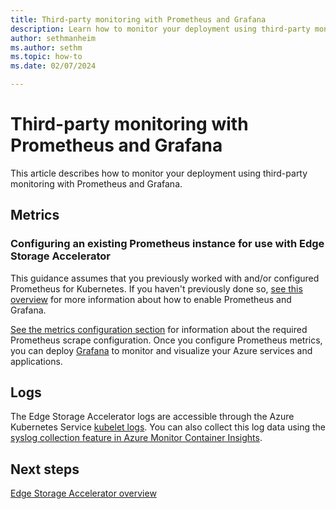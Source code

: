 ```yaml
---
title: Third-party monitoring with Prometheus and Grafana
description: Learn how to monitor your deployment using third-party monitoring with Prometheus and Grafana.
author: sethmanheim
ms.author: sethm
ms.topic: how-to
ms.date: 02/07/2024

---
```


# Third-party monitoring with Prometheus and Grafana

This article describes how to monitor your deployment using third-party monitoring with Prometheus and Grafana.

## Metrics

### Configuring an existing Prometheus instance for use with Edge Storage Accelerator

This guidance assumes that you previously worked with and/or configured Prometheus for Kubernetes. If you haven't previously done so, [see this overview](/azure/azure-monitor/containers/kubernetes-monitoring-enable#enable-prometheus-and-grafana) for more information about how to enable Prometheus and Grafana.

[See the metrics configuration section](azure-monitor-kubernetes.md#metrics-configuration) for information about the required Prometheus scrape configuration. Once you configure Prometheus metrics, you can deploy [Grafana](/azure/azure-monitor/visualize/grafana-plugin) to monitor and visualize your Azure services and applications.

## Logs

The Edge Storage Accelerator logs are accessible through the Azure Kubernetes Service [kubelet logs](/azure/aks/kubelet-logs). You can also collect this log data using the [syslog collection feature in Azure Monitor Container Insights](/azure/azure-monitor/containers/container-insights-syslog).

## Next steps

[Edge Storage Accelerator overview](overview.md)
